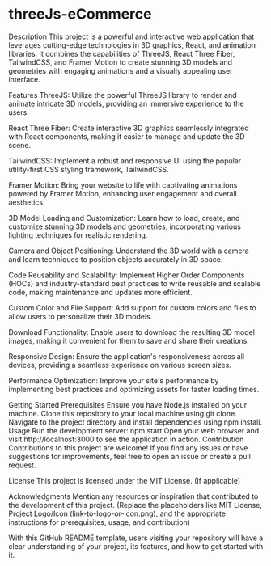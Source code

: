 # threeJs-eCommerce
Description
This project is a powerful and interactive web application that leverages cutting-edge technologies in 3D graphics, React, and animation libraries. It combines the capabilities of ThreeJS, React Three Fiber, TailwindCSS, and Framer Motion to create stunning 3D models and geometries with engaging animations and a visually appealing user interface.

Features
ThreeJS: Utilize the powerful ThreeJS library to render and animate intricate 3D models, providing an immersive experience to the users.

React Three Fiber: Create interactive 3D graphics seamlessly integrated with React components, making it easier to manage and update the 3D scene.

TailwindCSS: Implement a robust and responsive UI using the popular utility-first CSS styling framework, TailwindCSS.

Framer Motion: Bring your website to life with captivating animations powered by Framer Motion, enhancing user engagement and overall aesthetics.

3D Model Loading and Customization: Learn how to load, create, and customize stunning 3D models and geometries, incorporating various lighting techniques for realistic rendering.

Camera and Object Positioning: Understand the 3D world with a camera and learn techniques to position objects accurately in 3D space.

Code Reusability and Scalability: Implement Higher Order Components (HOCs) and industry-standard best practices to write reusable and scalable code, making maintenance and updates more efficient.

Custom Color and File Support: Add support for custom colors and files to allow users to personalize their 3D models.



Download Functionality: Enable users to download the resulting 3D model images, making it convenient for them to save and share their creations.

Responsive Design: Ensure the application's responsiveness across all devices, providing a seamless experience on various screen sizes.

Performance Optimization: Improve your site's performance by implementing best practices and optimizing assets for faster loading times.

Getting Started
Prerequisites
Ensure you have Node.js installed on your machine.
Clone this repository to your local machine using git clone.
Navigate to the project directory and install dependencies using npm install.
Usage
Run the development server: npm start
Open your web browser and visit http://localhost:3000 to see the application in action.
Contribution
Contributions to this project are welcome! If you find any issues or have suggestions for improvements, feel free to open an issue or create a pull request.

License
This project is licensed under the MIT License. (If applicable)

Acknowledgments
Mention any resources or inspiration that contributed to the development of this project.
(Replace the placeholders like MIT License, Project Logo/Icon (link-to-logo-or-icon.png), and the appropriate instructions for prerequisites, usage, and contribution)

With this GitHub README template, users visiting your repository will have a clear understanding of your project, its features, and how to get started with it.
